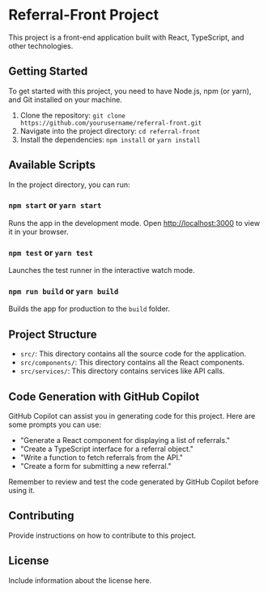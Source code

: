 # Referral-Front Project

This project is a front-end application built with React, TypeScript, and other technologies.

## Getting Started

To get started with this project, you need to have Node.js, npm (or yarn), and Git installed on your machine.

1. Clone the repository: `git clone https://github.com/yourusername/referral-front.git`
2. Navigate into the project directory: `cd referral-front`
3. Install the dependencies: `npm install` or `yarn install`

## Available Scripts

In the project directory, you can run:

### `npm start` or `yarn start`

Runs the app in the development mode. Open [http://localhost:3000](http://localhost:3000) to view it in your browser.

### `npm test` or `yarn test`

Launches the test runner in the interactive watch mode.

### `npm run build` or `yarn build`

Builds the app for production to the `build` folder.

## Project Structure

- `src/`: This directory contains all the source code for the application.
- `src/components/`: This directory contains all the React components.
- `src/services/`: This directory contains services like API calls.

## Code Generation with GitHub Copilot

GitHub Copilot can assist you in generating code for this project. Here are some prompts you can use:

- "Generate a React component for displaying a list of referrals."
- "Create a TypeScript interface for a referral object."
- "Write a function to fetch referrals from the API."
- "Create a form for submitting a new referral."

Remember to review and test the code generated by GitHub Copilot before using it.

## Contributing

Provide instructions on how to contribute to this project.

## License

Include information about the license here.